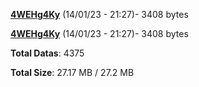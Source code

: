 [**4WEHg4Ky**](/data/4WEHg4Ky.txt) (14/01/23 - 21:27)- 3408 bytes

[**4WEHg4Ky**](/data/4WEHg4Ky.txt) (14/01/23 - 21:27)- 3408 bytes

**Total Datas**: 4375

**Total Size**: 27.17 MB / 27.2 MB
